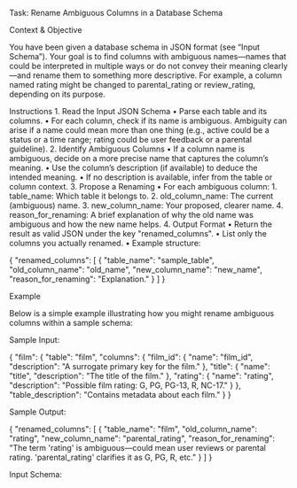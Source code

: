 Task: Rename Ambiguous Columns in a Database Schema

Context & Objective

You have been given a database schema in JSON format (see “Input Schema”). Your goal is to find columns with ambiguous names—names that could be interpreted in multiple ways or do not convey their meaning clearly—and rename them to something more descriptive. For example, a column named rating might be changed to parental_rating or review_rating, depending on its purpose.

Instructions
	1.	Read the Input JSON Schema
	•	Parse each table and its columns.
	•	For each column, check if its name is ambiguous. Ambiguity can arise if a name could mean more than one thing (e.g., active could be a status or a time range; rating could be user feedback or a parental guideline).
	2.	Identify Ambiguous Columns
	•	If a column name is ambiguous, decide on a more precise name that captures the column’s meaning.
	•	Use the column’s description (if available) to deduce the intended meaning.
	•	If no description is available, infer from the table or column context.
	3.	Propose a Renaming
	•	For each ambiguous column:
	1.	table_name: Which table it belongs to.
	2.	old_column_name: The current (ambiguous) name.
	3.	new_column_name: Your proposed, clearer name.
	4.	reason_for_renaming: A brief explanation of why the old name was ambiguous and how the new name helps.
	4.	Output Format
	•	Return the result as valid JSON under the key "renamed_columns".
	•	List only the columns you actually renamed.
	•	Example structure:

{
  "renamed_columns": [
    {
      "table_name": "sample_table",
      "old_column_name": "old_name",
      "new_column_name": "new_name",
      "reason_for_renaming": "Explanation."
    }
  ]
}

Example

Below is a simple example illustrating how you might rename ambiguous columns within a sample schema:

Sample Input:

{
  "film": {
    "table": "film",
    "columns": {
      "film_id": {
        "name": "film_id",
        "description": "A surrogate primary key for the film."
      },
      "title": {
        "name": "title",
        "description": "The title of the film."
      },
      "rating": {
        "name": "rating",
        "description": "Possible film rating: G, PG, PG-13, R, NC-17."
      }
    },
    "table_description": "Contains metadata about each film."
  }
}

Sample Output:

{
  "renamed_columns": [
    {
      "table_name": "film",
      "old_column_name": "rating",
      "new_column_name": "parental_rating",
      "reason_for_renaming": "The term 'rating' is ambiguous—could mean user reviews or parental rating. 'parental_rating' clarifies it as G, PG, R, etc."
    }
  ]
}

Input Schema:
